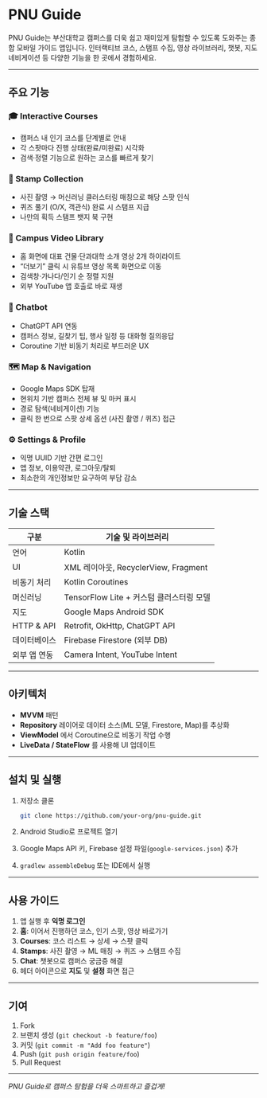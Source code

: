 # PNU Guide

PNU Guide는 부산대학교 캠퍼스를 더욱 쉽고 재미있게 탐험할 수 있도록 도와주는 종합 모바일 가이드 앱입니다. 인터랙티브 코스, 스탬프 수집, 영상 라이브러리, 챗봇, 지도 네비게이션 등 다양한 기능을 한 곳에서 경험하세요.

---

## 주요 기능

### 🎓 Interactive Courses

* 캠퍼스 내 인기 코스를 단계별로 안내
* 각 스팟마다 진행 상태(완료/미완료) 시각화
* 검색·정렬 기능으로 원하는 코스를 빠르게 찾기

### 📸 Stamp Collection

* 사진 촬영 → 머신러닝 클러스터링 매칭으로 해당 스팟 인식
* 퀴즈 풀기 (O/X, 객관식) 완료 시 스탬프 지급
* 나만의 획득 스탬프 뱃지 북 구현

### 🎥 Campus Video Library

* 홈 화면에 대표 건물·단과대학 소개 영상 2개 하이라이트
* “더보기” 클릭 시 유튜브 영상 목록 화면으로 이동
* 검색창·가나다/인기 순 정렬 지원
* 외부 YouTube 앱 호출로 바로 재생

### 💬 Chatbot

* ChatGPT API 연동
* 캠퍼스 정보, 길찾기 팁, 행사 일정 등 대화형 질의응답
* Coroutine 기반 비동기 처리로 부드러운 UX

### 🗺️ Map & Navigation

* Google Maps SDK 탑재
* 현위치 기반 캠퍼스 전체 뷰 및 마커 표시
* 경로 탐색(네비게이션) 기능
* 클릭 한 번으로 스팟 상세 옵션 (사진 촬영 / 퀴즈) 접근

### ⚙️ Settings & Profile

* 익명 UUID 기반 간편 로그인
* 앱 정보, 이용약관, 로그아웃/탈퇴
* 최소한의 개인정보만 요구하여 부담 감소

---

## 기술 스택

| 구분         | 기술 및 라이브러리                       |
| ---------- | -------------------------------- |
| 언어         | Kotlin                           |
| UI         | XML 레이아웃, RecyclerView, Fragment |
| 비동기 처리     | Kotlin Coroutines                |
| 머신러닝       | TensorFlow Lite + 커스텀 클러스터링 모델   |
| 지도         | Google Maps Android SDK          |
| HTTP & API | Retrofit, OkHttp, ChatGPT API    |
| 데이터베이스     | Firebase Firestore (외부 DB)       |
| 외부 앱 연동    | Camera Intent, YouTube Intent    |

---

## 아키텍처

* **MVVM** 패턴
* **Repository** 레이어로 데이터 소스(ML 모델, Firestore, Map)를 추상화
* **ViewModel** 에서 Coroutine으로 비동기 작업 수행
* **LiveData / StateFlow** 를 사용해 UI 업데이트

---

## 설치 및 실행

1. 저장소 클론

   ```bash
   git clone https://github.com/your-org/pnu-guide.git
   ```
2. Android Studio로 프로젝트 열기
3. Google Maps API 키, Firebase 설정 파일(`google-services.json`) 추가
4. `gradlew assembleDebug` 또는 IDE에서 실행

---

## 사용 가이드

1. 앱 실행 후 **익명 로그인**
2. **홈**: 이어서 진행하던 코스, 인기 스팟, 영상 바로가기
3. **Courses**: 코스 리스트 → 상세 → 스팟 클릭
4. **Stamps**: 사진 촬영 → ML 매칭 → 퀴즈 → 스탬프 수집
5. **Chat**: 챗봇으로 캠퍼스 궁금증 해결
6. 헤더 아이콘으로 **지도** 및 **설정** 화면 접근

---

## 기여

1. Fork
2. 브랜치 생성 (`git checkout -b feature/foo`)
3. 커밋 (`git commit -m "Add foo feature"`)
4. Push (`git push origin feature/foo`)
5. Pull Request

---

*PNU Guide로 캠퍼스 탐험을 더욱 스마트하고 즐겁게!*
